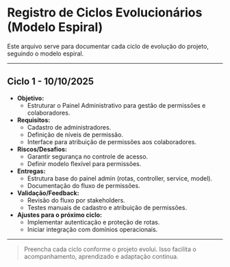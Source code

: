 # Registro de Ciclos Evolucionários (Modelo Espiral)

Este arquivo serve para documentar cada ciclo de evolução do projeto, seguindo o modelo espiral.

---

## Ciclo 1 - 10/10/2025
- **Objetivo:**
  - Estruturar o Painel Administrativo para gestão de permissões e colaboradores.
- **Requisitos:**
  - Cadastro de administradores.
  - Definição de níveis de permissão.
  - Interface para atribuição de permissões aos colaboradores.
- **Riscos/Desafios:**
  - Garantir segurança no controle de acesso.
  - Definir modelo flexível para permissões.
- **Entregas:**
  - Estrutura base do painel admin (rotas, controller, service, model).
  - Documentação do fluxo de permissões.
- **Validação/Feedback:**
  - Revisão do fluxo por stakeholders.
  - Testes manuais de cadastro e atribuição de permissões.
- **Ajustes para o próximo ciclo:**
  - Implementar autenticação e proteção de rotas.
  - Iniciar integração com domínios operacionais.

---

> Preencha cada ciclo conforme o projeto evolui. Isso facilita o acompanhamento, aprendizado e adaptação contínua.